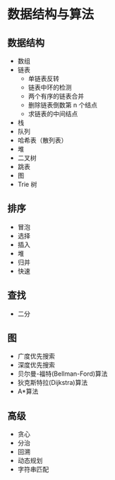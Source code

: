 # 数据结构与算法

## 数据结构

- 数组
- 链表
  - 单链表反转
  - 链表中环的检测
  - 两个有序的链表合并
  - 删除链表倒数第 n 个结点
  - 求链表的中间结点
- 栈
- 队列
- 哈希表（散列表）
- 堆
- 二叉树
- 跳表
- 图
- Trie 树

## 排序

- 冒泡
- 选择
- 插入
- 堆
- 归并
- 快速

## 查找

- 二分

## 图

- 广度优先搜索
- 深度优先搜索
- 贝尔曼-福特(Bellman-Ford)算法
- 狄克斯特拉(Dijkstra)算法
- A*算法

## 高级

- 贪心
- 分治
- 回溯
- 动态规划
- 字符串匹配